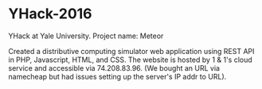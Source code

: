 # YHack-2016
YHack at Yale University.
Project name: Meteor

Created a distributive computing simulator web application using REST API in PHP, Javascript, HTML, and CSS.
The website is hosted by 1 & 1's cloud service and accessible via 74.208.83.96.
(We bought an URL via namecheap but had issues setting up the server's IP addr to URL).
